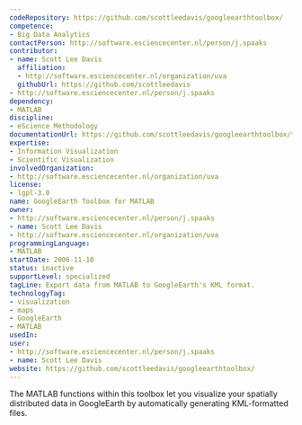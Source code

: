 ```yaml
---
codeRepository: https://github.com/scottleedavis/googleearthtoolbox/
competence:
- Big Data Analytics
contactPerson: http://software.esciencecenter.nl/person/j.spaaks
contributor:
- name: Scott Lee Davis
  affiliation:
  - http://software.esciencecenter.nl/organization/uva
  githubUrl: https://github.com/scottleedavis
- http://software.esciencecenter.nl/person/j.spaaks
dependency:
- MATLAB
discipline:
- eScience Methodology
documentationUrl: https://github.com/scottleedavis/googleearthtoolbox/tree/master/matlab/html
expertise:
- Information Visualization
- Scientific Visualization
involvedOrganization:
- http://software.esciencecenter.nl/organization/uva
license:
- lgpl-3.0
name: GoogleEarth Toolbox for MATLAB
owner:
- http://software.esciencecenter.nl/person/j.spaaks
- name: Scott Lee Davis
- http://software.esciencecenter.nl/organization/uva
programmingLanguage:
- MATLAB
startDate: 2006-11-10
status: inactive
supportLevel: specialized
tagLine: Export data from MATLAB to GoogleEarth's KML format.
technologyTag:
- visualization
- maps
- GoogleEarth
- MATLAB
usedIn:
user:
- http://software.esciencecenter.nl/person/j.spaaks
- name: Scott Lee Davis
website: https://github.com/scottleedavis/googleearthtoolbox/
---
```

The MATLAB functions within this toolbox let you visualize your spatially distributed data in GoogleEarth by automatically generating KML-formatted files.
